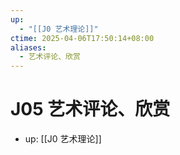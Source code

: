```yaml
---
up:
  - "[[J0 艺术理论]]"
ctime: 2025-04-06T17:50:14+08:00
aliases:
  - 艺术评论、欣赏
---
```


# J05 艺术评论、欣赏

- up: [[J0 艺术理论]]
